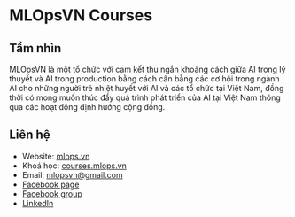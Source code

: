 # MLOpsVN Courses

## Tầm nhìn

MLOpsVN là một tổ chức với cam kết thu ngắn khoảng cách giữa AI trong lý thuyết và AI trong production bằng cách cân bằng các cơ hội trong ngành AI cho những người trẻ nhiệt huyết với AI và các tổ chức tại Việt Nam, đồng thời có mong muốn thúc đẩy quá trình phát triển của AI tại Việt Nam thông qua các hoạt động định hướng cộng đồng.

## Liên hệ

- Website: [mlops.vn](https://mlops.vn)
- Khoá học: [courses.mlops.vn](https://courses.mlops.vn)
- Email: [mlopsvn@gmail.com](maito:mlopsvn@gmail.com)
- [Facebook page](https://www.facebook.com/MLOpsVN)
- [Facebook group](https://www.facebook.com/groups/mlopsvn)
- [LinkedIn](https://www.linkedin.com/company/mlopsvn/)
